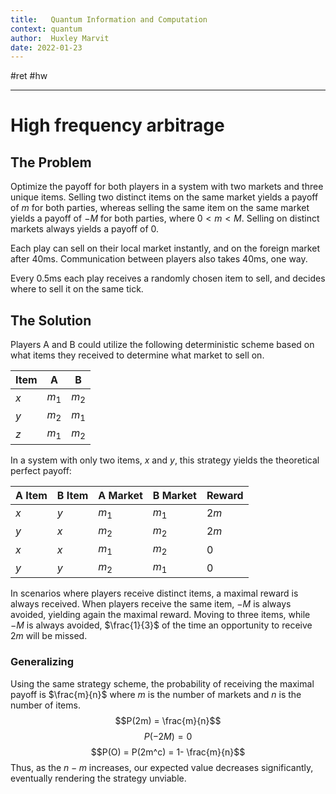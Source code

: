 ```yaml
---
title:   Quantum Information and Computation
context: quantum
author:  Huxley Marvit
date: 2022-01-23
---
```


#ret #hw 

***

# High frequency arbitrage

## The Problem
Optimize the payoff for both players in a system with two markets and three unique items. Selling two distinct items on the same market yields a payoff of $m$ for both parties, whereas selling the same item on the same market yields a payoff of $-M$ for both parties, where $0 < m < M$. Selling on distinct markets always yields a payoff of $0$.

Each play can sell on their local market instantly, and on the foreign market after 40ms. Communication between players also takes 40ms, one way.

Every 0.5ms each play receives a randomly chosen item to sell, and decides where to sell it on the same tick.

## The Solution
Players A and B could utilize the following deterministic scheme based on what items they received to determine what market to sell on.

| Item | A     | B     |
| ---- | ----- | ----- |
| $x$  | $m_1$ | $m_2$ |
| $y$  | $m_2$ | $m_1$ |
| $z$  | $m_1$ | $m_2$ | 

In a system with only two items, $x$ and $y$, this strategy yields the theoretical perfect payoff: 

| A Item | B Item | A Market | B Market | Reward |
| ------ | ------ | -------- | -------- | ------ |
| $x$    | $y$    | $m_1$    | $m_1$    | $2m$   |
| $y$    | $x$    | $m_2$    | $m_2$    | $2m$   |
| $x$    | $x$    | $m_1$    | $m_2$    | $0$    | 
| $y$    | $y$    | $m_2$    | $m_1$    | $0$    | 

In scenarios where players receive distinct items, a maximal reward is always received. When players receive the same item, $-M$ is always avoided, yielding again the maximal reward. Moving to three items, while $-M$ is always avoided, $\frac{1}{3}$ of the time an opportunity to receive $2m$ will be missed.


### Generalizing
Using the same strategy scheme, the probability of receiving the maximal payoff is $\frac{m}{n}$ where $m$ is the number of markets and $n$ is the number of items.
$$P(2m) = \frac{m}{n}$$
$$P(-2M) = 0$$
$$P(O) = P(2m^c) = 1- \frac{m}{n}$$
Thus, as the $n-m$ increases, our expected value decreases significantly, eventually rendering the strategy unviable.






























